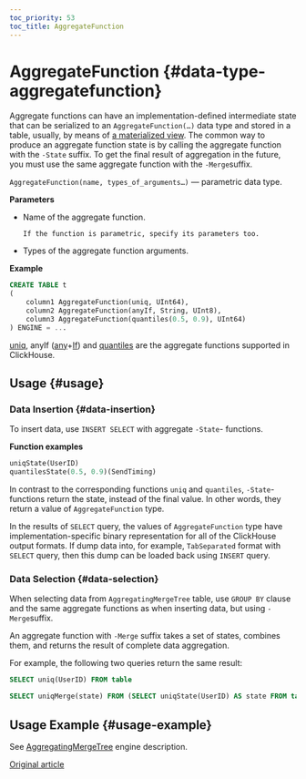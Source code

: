 ```yaml
---
toc_priority: 53
toc_title: AggregateFunction
---
```


# AggregateFunction {#data-type-aggregatefunction}

Aggregate functions can have an implementation-defined intermediate state that can be serialized to an `AggregateFunction(…)` data type and stored in a table, usually, by means of [a materialized view](../../sql-reference/statements/create/view.md#). The common way to produce an aggregate function state is by calling the aggregate function with the `-State` suffix. To get the final result of aggregation in the future, you must use the same aggregate function with the `-Merge`suffix.

`AggregateFunction(name, types_of_arguments…)` — parametric data type.

**Parameters**

-   Name of the aggregate function.

        If the function is parametric, specify its parameters too.

-   Types of the aggregate function arguments.

**Example**

``` sql
CREATE TABLE t
(
    column1 AggregateFunction(uniq, UInt64),
    column2 AggregateFunction(anyIf, String, UInt8),
    column3 AggregateFunction(quantiles(0.5, 0.9), UInt64)
) ENGINE = ...
```

[uniq](../../sql-reference/aggregate-functions/reference/uniq.md#agg_function-uniq), anyIf ([any](../../sql-reference/aggregate-functions/reference/any.md#agg_function-any)+[If](../../sql-reference/aggregate-functions/combinators.md#agg-functions-combinator-if)) and [quantiles](../../sql-reference/aggregate-functions/reference/quantiles.md#quantiles) are the aggregate functions supported in ClickHouse.

## Usage {#usage}

### Data Insertion {#data-insertion}

To insert data, use `INSERT SELECT` with aggregate `-State`- functions.

**Function examples**

``` sql
uniqState(UserID)
quantilesState(0.5, 0.9)(SendTiming)
```

In contrast to the corresponding functions `uniq` and `quantiles`, `-State`- functions return the state, instead of the final value. In other words, they return a value of `AggregateFunction` type.

In the results of `SELECT` query, the values of `AggregateFunction` type have implementation-specific binary representation for all of the ClickHouse output formats. If dump data into, for example, `TabSeparated` format with `SELECT` query, then this dump can be loaded back using `INSERT` query.

### Data Selection {#data-selection}

When selecting data from `AggregatingMergeTree` table, use `GROUP BY` clause and the same aggregate functions as when inserting data, but using `-Merge`suffix.

An aggregate function with `-Merge` suffix takes a set of states, combines them, and returns the result of complete data aggregation.

For example, the following two queries return the same result:

``` sql
SELECT uniq(UserID) FROM table

SELECT uniqMerge(state) FROM (SELECT uniqState(UserID) AS state FROM table GROUP BY RegionID)
```

## Usage Example {#usage-example}

See [AggregatingMergeTree](../../engines/table-engines/mergetree-family/aggregatingmergetree.md) engine description.

[Original article](https://clickhouse.tech/docs/en/data_types/nested_data_structures/aggregatefunction/) <!--hide-->
